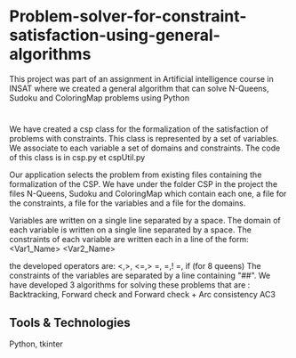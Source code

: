 # Problem-solver-for-constraint-satisfaction-using-general-algorithms

This project was part of an assignment in Artificial intelligence course in INSAT where we created a general algorithm that can solve N-Queens, Sudoku and ColoringMap problems using Python

#
We have created a csp class for the formalization of the satisfaction of problems with constraints. This class is represented by a set of variables. We associate to each variable a set of domains and constraints. 
The code of this class is in csp.py et cspUtil.py


Our application selects the problem from existing files containing the
formalization of the CSP. We have under the folder CSP in the project the files
N-Queens, Sudoku and ColoringMap which contain each one, a file for the constraints, a file for the variables and a file for the domains.

Variables are written on a single line separated by a space.
The domain of each variable is written on a single line separated by a space.
The constraints of each variable are written each in a line of the
form:
<Var1_Name> <operator> <Var2_Name>


the developed operators are: <,>, <=,> =, =,! =, if (for 8 queens) The constraints of the variables are separated by a line containing "##". We have developed 3 algorithms for solving these problems that are : Backtracking, Forward check and Forward check + Arc consistency
AC3

## Tools & Technologies

Python, tkinter

